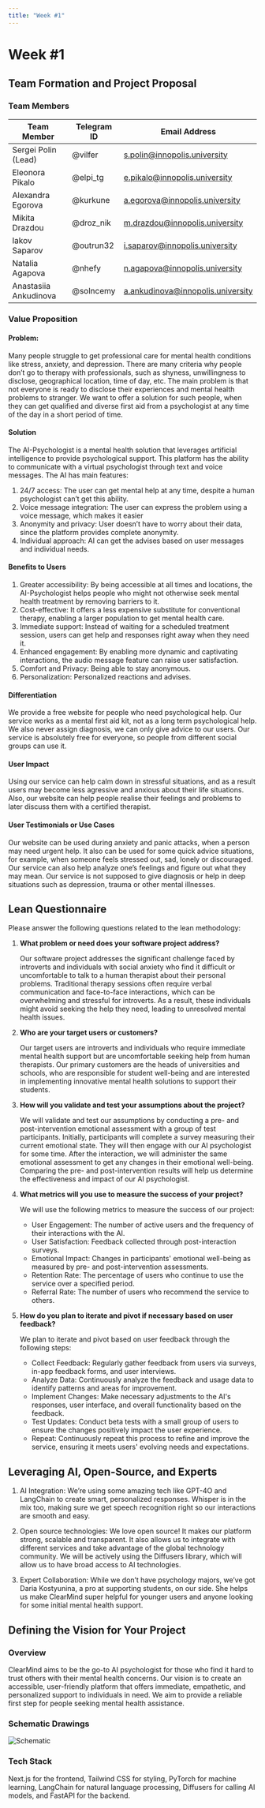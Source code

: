 ```yaml
---
title: "Week #1"
---
```


# Week #1

## **Team Formation and Project Proposal**

### **Team Members**

| Team Member              | Telegram ID   | Email Address   |
|--------------------------|---------------|-----------------|
| Sergei Polin (Lead)     | @vilfer | s.polin@innopolis.university |
| Eleonora Pikalo            | @elpi_tg | e.pikalo@innopolis.university |
| Alexandra Egorova            | @kurkune | a.egorova@innopolis.university |
| Mikita Drazdou            | @droz_nik | m.drazdou@innopolis.university |
| Iakov Saparov            | @outrun32 | i.saparov@innopolis.university |
| Natalia Agapova | @nhefy | n.agapova@innopolis.university |
| Anastasiia Ankudinova | @solncemy | a.ankudinova@innopolis.university |

### **Value Proposition**

#### **Problem**:
Many people struggle to get professional care for mental health conditions like stress, anxiety, and depression. There are many criteria why people don’t go to therapy with professionals, such as shyness, unwillingness to disclose, geographical location, time of day, etc. The main problem is that not everyone is ready to disclose their experiences and mental health problems to stranger.  We want to offer a solution for such people, when they can get qualified and diverse first aid from a psychologist at any time of the day in a short period of time. 

#### **Solution**
The AI-Psychologist is a mental health solution that leverages artificial intelligence to provide psychological support. This platform has the ability to communicate with a virtual psychologist through text and voice messages. 
The AI has main features:
 1. 24/7 access: The user can get mental help at any time, despite a human psychologist can’t get this ability.
 2. Voice message integration: The user can express the problem using a voice message, which makes it easier
 3. Anonymity and privacy: User doesn’t have to worry about their data, since the platform provides complete anonymity.
 4. Individual approach: AI can get the advises based on user messages and individual needs.

#### **Benefits to Users**
 1. Greater accessibility: By being accessible at all times and locations, the AI-Psychologist helps people who might not otherwise seek mental health treatment by removing barriers to it.
 2. Cost-effective: It offers a less expensive substitute for conventional therapy, enabling a larger population to get mental health care.
 3. Immediate support: Instead of waiting for a scheduled treatment session, users can get help and responses right away when they need it.
 4. Enhanced engagement: By enabling more dynamic and captivating interactions, the audio message feature can raise user satisfaction.
 5. Comfort and Privacy: Being able to stay anonymous.
 6. Personalization: Personalized reactions and advises.

#### **Differentiation**
We provide a free website for people who need psychological help. Our service works as a mental first aid kit, not as a long term psychological help. We also never assign diagnosis, we can only give advice to our users. Our service is absolutely free for everyone, so people from different social groups can use it.

#### **User Impact**
Using our service can help calm down in stressful situations, and as a result users may become less agressive and anxious about their life situations. Also, our website can help people realise their feelings and problems to later discuss them with a certified therapist.

#### **User Testimonials or Use Cases**
Our website can be used during anxiety and panic attacks, when a person may need urgent help. It also can be used for some quick advice situations, for example, when someone feels stressed out, sad, lonely or discouraged. Our service can also help analyze one’s feelings and figure out what they may mean. Our service is not supposed to give diagnosis or help in deep situations such as depression, trauma or other mental illnesses.

## **Lean Questionnaire**

Please answer the following questions related to the lean methodology:

1. **What problem or need does your software project address?** 
   
   Our software project addresses the significant challenge faced by introverts and individuals with social anxiety who find it difficult or uncomfortable to talk to a human therapist about their personal problems. Traditional therapy sessions often require verbal communication and face-to-face interactions, which can be overwhelming and stressful for introverts. As a result, these individuals might avoid seeking the help they need, leading to unresolved mental health issues.

2. **Who are your target users or customers?**

   Our target users are introverts and individuals who require immediate mental health support but are uncomfortable seeking help from human therapists. Our primary customers are the heads of universities and schools, who are responsible for student well-being and are interested in implementing innovative mental health solutions to support their students.

3. **How will you validate and test your assumptions about the project?**

   We will validate and test our assumptions by conducting a pre- and post-intervention emotional assessment with a group of test participants. Initially, participants will complete a survey measuring their current emotional state. They will then engage with our AI psychologist for some time. After the interaction, we will administer the same emotional assessment to get any changes in their emotional well-being. Comparing the pre- and post-intervention results will help us determine the effectiveness and impact of our AI psychologist.

4. **What metrics will you use to measure the success of your project?**

   We will use the following metrics to measure the success of our project:
   - User Engagement: The number of active users and the frequency of their interactions with the AI.
   - User Satisfaction: Feedback collected through post-interaction surveys.
   - Emotional Impact: Changes in participants' emotional well-being as measured by pre- and post-intervention assessments.
   - Retention Rate: The percentage of users who continue to use the service over a specified period.
   - Referral Rate: The number of users who recommend the service to others.

5. **How do you plan to iterate and pivot if necessary based on user feedback?**

   We plan to iterate and pivot based on user feedback through the following steps:
   - Collect Feedback: Regularly gather feedback from users via surveys, in-app feedback forms, and user interviews.
   - Analyze Data: Continuously analyze the feedback and usage data to identify patterns and areas for improvement.
   - Implement Changes: Make necessary adjustments to the AI's responses, user interface, and overall functionality based on the feedback.
   - Test Updates: Conduct beta tests with a small group of users to ensure the changes positively impact the user experience.
   - Repeat: Continuously repeat this process to refine and improve the service, ensuring it meets users' evolving needs and expectations.

## **Leveraging AI, Open-Source, and Experts**

1. AI Integration: We’re using some amazing tech like GPT-4O and LangChain to create smart, personalized responses. Whisper is in the mix too, making sure we get speech recognition right so our interactions are smooth and easy.

2. Open source technologies: We love open source! It makes our platform strong, scalable and transparent. It also allows us to integrate with different services and take advantage of the global technology community. We will be actively using the Diffusers library, which will allow us to have broad access to AI technologies.

3. Expert Collaboration: While we don’t have psychology majors, we’ve got Daria Kostyunina, a pro at supporting students, on our side. She helps us make ClearMind super helpful for younger users and anyone looking for some initial mental health support.

## **Defining the Vision for Your Project**

### **Overview** 
ClearMind aims to be the go-to AI psychologist for those who find it hard to trust others with their mental health concerns. Our vision is to create an accessible, user-friendly platform that offers immediate, empathetic, and personalized support to individuals in need. We aim to provide a reliable first step for people seeking mental health assistance.

### **Schematic Drawings** 
![Schematic](/2024/ClearMind/schema.png)

### **Tech Stack** 
Next.js for the frontend, Tailwind CSS for styling, PyTorch for machine learning, LangChain for natural language processing, Diffusers for calling AI models, and FastAPI for the backend.
